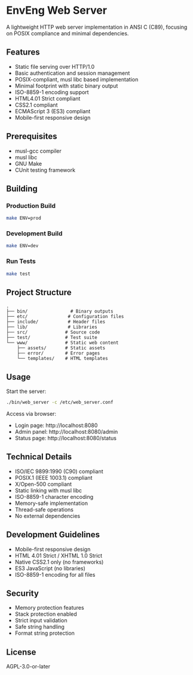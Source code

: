 # EnvEng Web Server

A lightweight HTTP web server implementation in ANSI C (C89), focusing on POSIX compliance and minimal dependencies.

## Features
- Static file serving over HTTP/1.0
- Basic authentication and session management
- POSIX-compliant, musl libc based implementation
- Minimal footprint with static binary output
- ISO-8859-1 encoding support
- HTML4.01 Strict compliant
- CSS2.1 compliant
- ECMAScript 3 (ES3) compliant
- Mobile-first responsive design

## Prerequisites
- musl-gcc compiler
- musl libc
- GNU Make
- CUnit testing framework

## Building

### Production Build
```bash
make ENV=prod
```

### Development Build
```bash
make ENV=dev
```

### Run Tests
```bash
make test
```

## Project Structure
```
.
├── bin/                # Binary outputs
├── etc/               # Configuration files
├── include/           # Header files
├── lib/               # Libraries
├── src/              # Source code
├── test/             # Test suite
└── www/              # Static web content
    ├── assets/       # Static assets
    ├── error/        # Error pages
    └── templates/    # HTML templates
```

## Usage
Start the server:
```bash
./bin/web_server -c /etc/web_server.conf
```

Access via browser:
- Login page: http://localhost:8080
- Admin panel: http://localhost:8080/admin
- Status page: http://localhost:8080/status

## Technical Details
- ISO/IEC 9899:1990 (C90) compliant
- POSIX.1 (IEEE 1003.1) compliant
- X/Open-500 compliant
- Static linking with musl libc
- ISO-8859-1 character encoding
- Memory-safe implementation
- Thread-safe operations
- No external dependencies

## Development Guidelines
- Mobile-first responsive design
- HTML 4.01 Strict / XHTML 1.0 Strict
- Native CSS2.1 only (no frameworks)
- ES3 JavaScript (no libraries)
- ISO-8859-1 encoding for all files

## Security
- Memory protection features
- Stack protection enabled
- Strict input validation
- Safe string handling
- Format string protection

## License
AGPL-3.0-or-later

